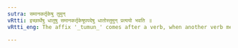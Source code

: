 ```yaml
---
sutra: समानकर्तृकेषु तुमुन्
vRtti: इच्छार्थेषु धातुषु समानकर्तृकेषूपपदेषु धातोस्तुमुन् प्रत्ययो भवति ॥
vRtti_eng: The affix '_tumun_' comes after a verb, when another verb meaning 'to wish' is in construction, provided that the agent of both the verbs is the same.

---
```

